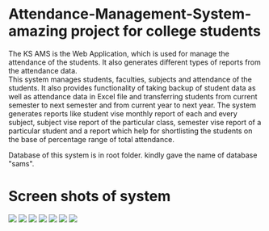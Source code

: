 # Attendance-Management-System- amazing project for college students
The KS AMS is the Web Application, which is used for manage the attendance of the students. It also generates different types of reports from the attendance data. <br>
This system manages students, faculties, subjects and attendance of the students. It also provides functionality of taking backup of student data as well as attendance data in Excel file and transferring students from current semester to next semester and from current year to next year. The system generates reports like student vise monthly report of each and every subject, subject vise report of the particular class, semester vise report of a particular student and a report which help for shortlisting the students on the base of percentage range of total attendance.


Database of this system is in root folder. kindly gave the name of database "sams".
<h1> Screen shots of system </h1>
<img src="screenshots/1.png">
<img src="screenshots/2.png">
<img src="screenshots/3.png">
<img src="screenshots/4.png">
<img src="screenshots/5.png">
<img src="screenshots/6.png">
<img src="screenshots/7.png">
